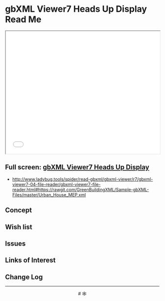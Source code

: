 <span style=display:none; >[You are now in a GitHub source code view - click this link to view Read Me file as a web page](http://www.ladybug.tools/spider/read-gbxml/gbxml-viewer/r7/index.html#gbxml-viewer-03-first-person-camera/README.md "View file as a web page." ) </span>

# gbXML Viewer7 Heads Up Display Read Me


<iframe class=iframeReadMe src=../gbxml-viewer7-01-basic/gbxml-viewer7-basic.html width=100% height=400px >Iframes are not displayed on github.com</iframe>


## Full screen: [gbXML Viewer7 Heads Up Display]( http://www.ladybug.tools/spider/read-gbxml/gbxml-viewer/r7/gbxml-viewer7-01-basic/gbxml-viewer7-basic.html )


* <http://www.ladybug.tools/spider/read-gbxml/gbxml-viewer/r7/gbxml-viewer7-04-file-reader/gbxml-viewer7-file-reader.html#https://rawgit.com/GreenBuildingXML/Sample-gbXML-Files/master/Urban_House_MEP.xml>

## Concept



## Wish list



## Issues



## Links of Interest



## Change Log


***

<center title="hello!" >
# <a href=javascript:window.scrollTo(0,0); style=text-decoration:none; > &#x1f578; </a>
</center>


